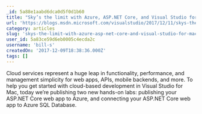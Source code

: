 ```yaml
---
_id: 5a88e1aabd6dca0d5f0d1b60
title: "Sky’s the limit with Azure, ASP.NET Core, and Visual Studio for Mac"
url: 'https://blogs.msdn.microsoft.com/visualstudio/2017/12/11/skys-the-limit-with-azure-asp-net-core-and-visual-studio-for-mac/'
category: articles
slug: 'skys-the-limit-with-azure-asp-net-core-and-visual-studio-for-mac'
user_id: 5a83ce59d6eb0005c4ecda2c
username: 'bill-s'
createdOn: '2017-12-09T18:38:36.000Z'
tags: []
---
```


Cloud services represent a huge leap in functionality, performance, and management simplicity for web apps, APIs, mobile backends, and more. To help you get started with cloud-based development in Visual Studio for Mac, today we’re publishing two new hands-on labs: publishing your ASP.NET Core web app to Azure, and connecting your ASP.NET Core web app to Azure SQL Database.
